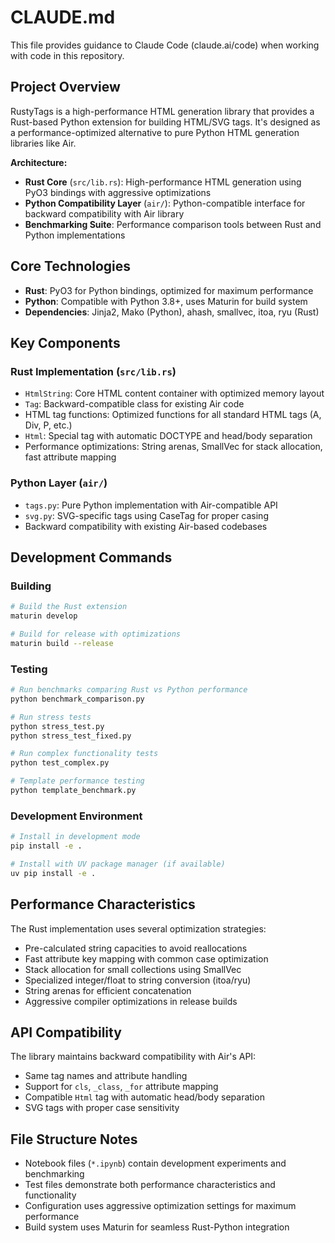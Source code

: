 # CLAUDE.md

This file provides guidance to Claude Code (claude.ai/code) when working with code in this repository.

## Project Overview

RustyTags is a high-performance HTML generation library that provides a Rust-based Python extension for building HTML/SVG tags. It's designed as a performance-optimized alternative to pure Python HTML generation libraries like Air.

**Architecture:**
- **Rust Core** (`src/lib.rs`): High-performance HTML generation using PyO3 bindings with aggressive optimizations
- **Python Compatibility Layer** (`air/`): Python-compatible interface for backward compatibility with Air library
- **Benchmarking Suite**: Performance comparison tools between Rust and Python implementations

## Core Technologies

- **Rust**: PyO3 for Python bindings, optimized for maximum performance
- **Python**: Compatible with Python 3.8+, uses Maturin for build system
- **Dependencies**: Jinja2, Mako (Python), ahash, smallvec, itoa, ryu (Rust)

## Key Components

### Rust Implementation (`src/lib.rs`)
- `HtmlString`: Core HTML content container with optimized memory layout
- `Tag`: Backward-compatible class for existing Air code
- HTML tag functions: Optimized functions for all standard HTML tags (A, Div, P, etc.)
- `Html`: Special tag with automatic DOCTYPE and head/body separation
- Performance optimizations: String arenas, SmallVec for stack allocation, fast attribute mapping

### Python Layer (`air/`)
- `tags.py`: Pure Python implementation with Air-compatible API
- `svg.py`: SVG-specific tags using CaseTag for proper casing
- Backward compatibility with existing Air-based codebases

## Development Commands

### Building
```bash
# Build the Rust extension
maturin develop

# Build for release with optimizations
maturin build --release
```

### Testing
```bash
# Run benchmarks comparing Rust vs Python performance
python benchmark_comparison.py

# Run stress tests
python stress_test.py
python stress_test_fixed.py

# Run complex functionality tests
python test_complex.py

# Template performance testing
python template_benchmark.py
```

### Development Environment
```bash
# Install in development mode
pip install -e .

# Install with UV package manager (if available)
uv pip install -e .
```

## Performance Characteristics

The Rust implementation uses several optimization strategies:
- Pre-calculated string capacities to avoid reallocations
- Fast attribute key mapping with common case optimization
- Stack allocation for small collections using SmallVec
- Specialized integer/float to string conversion (itoa/ryu)
- String arenas for efficient concatenation
- Aggressive compiler optimizations in release builds

## API Compatibility

The library maintains backward compatibility with Air's API:
- Same tag names and attribute handling
- Support for `cls`, `_class`, `_for` attribute mapping
- Compatible `Html` tag with automatic head/body separation
- SVG tags with proper case sensitivity

## File Structure Notes

- Notebook files (`*.ipynb`) contain development experiments and benchmarking
- Test files demonstrate both performance characteristics and functionality
- Configuration uses aggressive optimization settings for maximum performance
- Build system uses Maturin for seamless Rust-Python integration